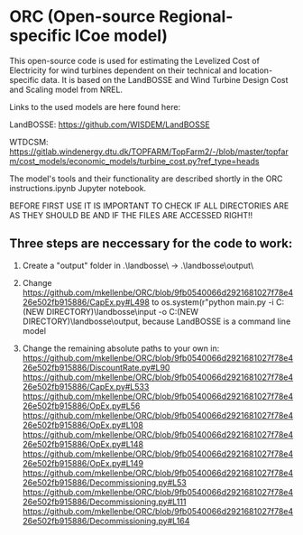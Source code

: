 # ORC (Open-source Regional-specific lCoe model)

This open-source code is used for estimating the Levelized Cost of Electricity for wind turbines dependent on their technical and location-specific data. It is based on the LandBOSSE and Wind Turbine Design Cost and Scaling model from NREL. 

Links to the used models are here found here:

LandBOSSE: https://github.com/WISDEM/LandBOSSE

WTDCSM: https://gitlab.windenergy.dtu.dk/TOPFARM/TopFarm2/-/blob/master/topfarm/cost_models/economic_models/turbine_cost.py?ref_type=heads

The model's tools and their functionality are described shortly in the ORC instructions.ipynb Jupyter notebook. 

BEFORE FIRST USE IT IS IMPORTANT TO CHECK IF ALL DIRECTORIES ARE AS THEY SHOULD BE AND IF THE FILES ARE ACCESSED RIGHT!!

## Three steps are neccessary for the code to work:

1) Create a "output" folder in .\landbosse\ -> .\landbosse\output\

2) Change https://github.com/mkellenbe/ORC/blob/9fb0540066d2921681027f78e426e502fb915886/CapEx.py#L498 to os.system(r"python main.py -i C:(NEW DIRECTORY)\landbosse\input -o C:(NEW DIRECTORY)\landbosse\output, because LandBOSSE is a command line model

3) Change the remaining absolute paths to your own in:
   https://github.com/mkellenbe/ORC/blob/9fb0540066d2921681027f78e426e502fb915886/DiscountRate.py#L90
   https://github.com/mkellenbe/ORC/blob/9fb0540066d2921681027f78e426e502fb915886/CapEx.py#L533
   https://github.com/mkellenbe/ORC/blob/9fb0540066d2921681027f78e426e502fb915886/OpEx.py#L56
   https://github.com/mkellenbe/ORC/blob/9fb0540066d2921681027f78e426e502fb915886/OpEx.py#L108
   https://github.com/mkellenbe/ORC/blob/9fb0540066d2921681027f78e426e502fb915886/OpEx.py#L148
   https://github.com/mkellenbe/ORC/blob/9fb0540066d2921681027f78e426e502fb915886/OpEx.py#L149
   https://github.com/mkellenbe/ORC/blob/9fb0540066d2921681027f78e426e502fb915886/Decommissioning.py#L53
   https://github.com/mkellenbe/ORC/blob/9fb0540066d2921681027f78e426e502fb915886/Decommissioning.py#L111
   https://github.com/mkellenbe/ORC/blob/9fb0540066d2921681027f78e426e502fb915886/Decommissioning.py#L164
